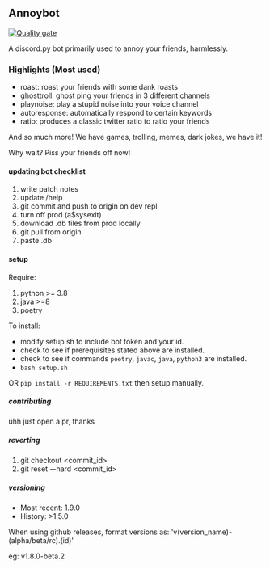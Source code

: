 ## Annoybot
[![Quality gate](https://sonarcloud.io/api/project_badges/quality_gate?project=SebassNoob_bot)](https://sonarcloud.io/summary/new_code?id=SebassNoob_bot)

A discord.py bot primarily used to annoy your friends, harmlessly.

### Highlights (Most used)

- roast: roast your friends with some dank roasts
- ghosttroll: ghost ping your friends in 3 different channels
- playnoise: play a stupid noise into your voice channel
- autoresponse: automatically respond to certain keywords
- ratio: produces a classic twitter ratio to ratio your friends

And so much more! We have games, trolling, memes, dark jokes, we have it!

Why wait? Piss your friends off now!




#### updating bot checklist
1. write patch notes
2. update /help
3. git commit and push to origin on dev repl
4. turn off prod (a$sysexit)
5. download .db files from prod locally
6. git pull from origin
7. paste .db

#### setup

Require:
1. python >= 3.8
2. java >=8
3. poetry

To install:

- modify setup.sh to include bot token and your id.
- check to see if prerequisites stated above are installed.
- check to see if commands ``poetry``, ``javac``, ``java``, ``python3`` are installed.
- ``bash setup.sh``

OR ``pip install -r REQUIREMENTS.txt`` then setup manually.

##### contributing
uhh just open a pr, thanks

##### reverting
1. git checkout <commit_id>
2. git reset --hard <commit_id>

##### versioning

- Most recent: 1.9.0
- History: >1.5.0

When using github releases, format versions as: 'v(version_name)-(alpha/beta/rc).(id)'

eg: v1.8.0-beta.2



